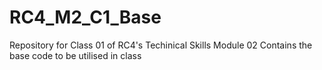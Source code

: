 # RC4_M2_C1_Base
 Repository for Class 01 of RC4's Techinical Skills Module 02
 Contains the base code to be utilised in class
